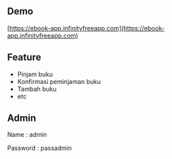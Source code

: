 ## Demo

[https://ebook-app.infinityfreeapp.com](https://ebook-app.infinityfreeapp.com)

## Feature

- Pinjam buku
- Konfirmasi peminjaman buku
- Tambah buku
- etc

## Admin
Name : admin

Password : passadmin
